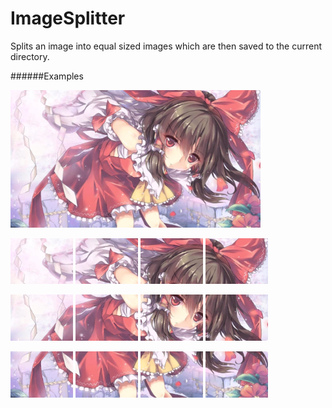 # ImageSplitter

Splits an image into equal sized images which are then saved to the current directory.

######Examples

<img src="./demo/qrGs0ms.png" width="400px"/>


<img src="./demo/1.png" width="100px"/> <img src="./demo/2.png" width="100px"/> <img src="./demo/3.png" width="100px"/> <img src="./demo/4.png" width="100px"/>

<img src="./demo/5.png" width="100px"/> <img src="./demo/6.png" width="100px"/> <img src="./demo/7.png" width="100px"/> <img src="./demo/8.png" width="100px"/>

<img src="./demo/9.png" width="100px"/> <img src="./demo/10.png" width="100px"/> <img src="./demo/11.png" width="100px"/> <img src="./demo/12.png" width="100px"/>
